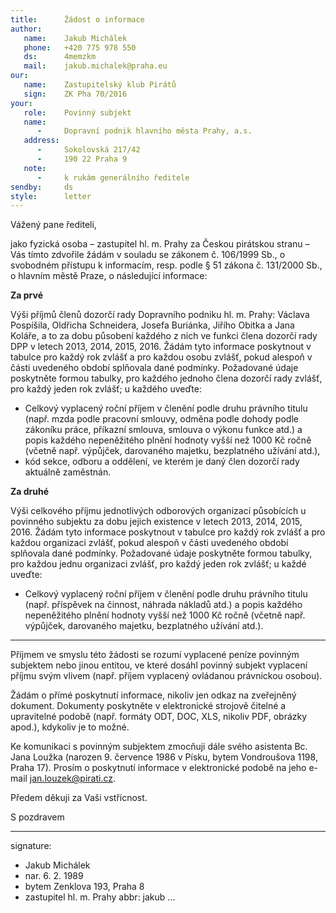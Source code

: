 ```yaml
---
title:      Žádost o informace
author:
   name:    Jakub Michálek
   phone:   +420 775 978 550
   ds:      4memzkm
   mail:    jakub.michalek@praha.eu
our:
   name:    Zastupitelský klub Pirátů
   sign:    ZK Pha 70/2016
your:
   role:    Povinný subjekt
   name:    
      -     Dopravní podnik hlavního města Prahy, a.s.
   address:
      -     Sokolovská 217/42
      -     190 22 Praha 9
   note:
      -     k rukám generálního ředitele
sendby:     ds
style:      letter
---
```


Vážený pane řediteli,

jako fyzická osoba – zastupitel hl. m. Prahy za Českou pirátskou stranu – Vás tímto zdvořile žádám v souladu se zákonem č. 106/1999 Sb., o svobodném přístupu k informacím, resp. podle § 51 zákona č. 131/2000 Sb., o hlavním městě Praze, o následující informace:

**Za prvé**

Výši příjmů členů dozorčí rady Dopravního podniku hl. m. Prahy: Václava Pospíšila, Oldřicha Schneidera, Josefa Buriánka, Jiřího Obitka a Jana Koláře, a to za dobu působení každého z nich ve funkci člena dozorčí rady DPP v letech 2013, 2014, 2015, 2016. 
Žádám tyto informace poskytnout v tabulce pro každý rok zvlášť a pro každou osobu zvlášť, pokud alespoň v části uvedeného období splňovala dané podmínky. Požadované údaje poskytněte formou tabulky, pro každého jednoho člena dozorčí rady zvlášť, pro každý jeden rok zvlášť; u každého uveďte:

* Celkový vyplacený roční příjem v členění podle druhu právního titulu (např. mzda podle pracovní smlouvy, odměna podle dohody podle zákoníku práce, příkazní smlouva, smlouva o výkonu funkce atd.) a popis každého nepeněžitého plnění hodnoty vyšší než 1000 Kč ročně (včetně např. výpůjček, darovaného majetku, bezplatného užívání atd.),
* kód sekce, odboru a oddělení, ve kterém je daný člen dozorčí rady aktuálně zaměstnán.

**Za druhé**

Výši celkového příjmu jednotlivých odborových organizací působících u povinného subjektu za dobu jejich existence v letech 2013, 2014, 2015, 2016. Žádám tyto informace poskytnout v tabulce pro každý rok zvlášť a pro každou organizaci zvlášť, pokud alespoň v části uvedeného období splňovala dané podmínky. Požadované údaje poskytněte formou tabulky, pro každou jednu organizaci zvlášť, pro každý jeden rok zvlášť; u každé uveďte:

* Celkový vyplacený roční příjem v členění podle druhu právního titulu (např. příspěvek na činnost, náhrada nákladů atd.) a popis každého nepeněžitého plnění hodnoty vyšší než 1000 Kč ročně (včetně např. výpůjček, darovaného majetku, bezplatného užívání atd.).

----

Příjmem ve smyslu této žádosti se rozumí vyplacené peníze povinným subjektem nebo jinou entitou, ve které dosáhl povinný subjekt vyplacení příjmu svým vlivem (např. příjem vyplacený ovládanou právnickou osobou).

Žádám o přímé poskytnutí informace, nikoliv jen odkaz na zveřejněný dokument. Dokumenty poskytněte v elektronické strojově čitelné a upravitelné podobě (např. formáty ODT, DOC, XLS, nikoliv PDF, obrázky apod.), kdykoliv je to možné. 

Ke komunikaci s povinným subjektem zmocňuji dále svého asistenta Bc. Jana Loužka (narozen 9. července 1986 v Písku, bytem Vondroušova 1198, Praha 17). Prosím o poskytnutí informace v elektronické podobě na jeho e-mail <jan.louzek@pirati.cz>. 

Předem děkuji za Vaši vstřícnost.

S pozdravem

---
signature: 
  - Jakub Michálek
  - nar. 6. 2. 1989
  - bytem Zenklova 193, Praha 8
  - zastupitel hl. m. Prahy
abbr:       jakub
...
